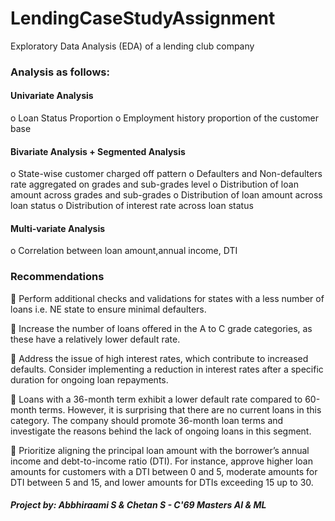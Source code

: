 # LendingCaseStudyAssignment

Exploratory Data Analysis (EDA) of a lending club company

### Analysis as follows:

#### Univariate Analysis
  o Loan Status Proportion
  o Employment history proportion of the customer base

#### Bivariate Analysis + Segmented Analysis
  o State-wise customer charged off pattern
  o Defaulters and Non-defaulters rate aggregated on grades and sub-grades level
  o Distribution of loan amount across grades and sub-grades
  o Distribution of loan amount across loan status
  o Distribution of interest rate across loan status

#### Multi-variate Analysis
  o Correlation between loan amount,annual income, DTI

### Recommendations
   Perform additional checks and validations for states with a less number of loans i.e. NE state to 
    ensure minimal defaulters.
    
   Increase the number of loans offered in the A to C grade categories, as these have a relatively lower 
    default rate.
    
   Address the issue of high interest rates, which contribute to increased defaults. Consider 
    implementing a reduction in interest rates after a specific duration for ongoing loan repayments.
    
   Loans with a 36-month term exhibit a lower default rate compared to 60-month terms. However, it is 
    surprising that there are no current loans in this category. The company should promote 36-month 
    loan terms and investigate the reasons behind the lack of ongoing loans in this segment.
  
   Prioritize aligning the principal loan amount with the borrower’s annual income and debt-to-income 
    ratio (DTI). For instance, approve higher loan amounts for customers with a DTI between 0 and 5, 
    moderate amounts for DTI between 5 and 15, and lower amounts for DTIs exceeding 15 up to 30.

##### Project by: Abbhiraami S & Chetan S - C'69 Masters AI & ML
